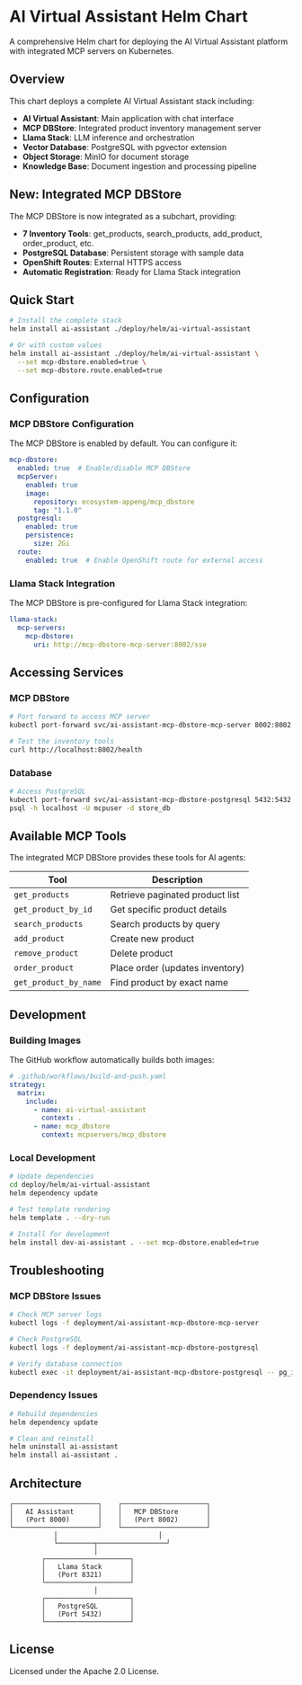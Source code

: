 # AI Virtual Assistant Helm Chart

A comprehensive Helm chart for deploying the AI Virtual Assistant platform with integrated MCP servers on Kubernetes.

## Overview

This chart deploys a complete AI Virtual Assistant stack including:

- **AI Virtual Assistant**: Main application with chat interface
- **MCP DBStore**: Integrated product inventory management server
- **Llama Stack**: LLM inference and orchestration
- **Vector Database**: PostgreSQL with pgvector extension
- **Object Storage**: MinIO for document storage
- **Knowledge Base**: Document ingestion and processing pipeline

## New: Integrated MCP DBStore

The MCP DBStore is now integrated as a subchart, providing:
- **7 Inventory Tools**: get_products, search_products, add_product, order_product, etc.
- **PostgreSQL Database**: Persistent storage with sample data
- **OpenShift Routes**: External HTTPS access
- **Automatic Registration**: Ready for Llama Stack integration

## Quick Start

```bash
# Install the complete stack
helm install ai-assistant ./deploy/helm/ai-virtual-assistant

# Or with custom values
helm install ai-assistant ./deploy/helm/ai-virtual-assistant \
  --set mcp-dbstore.enabled=true \
  --set mcp-dbstore.route.enabled=true
```

## Configuration

### MCP DBStore Configuration

The MCP DBStore is enabled by default. You can configure it:

```yaml
mcp-dbstore:
  enabled: true  # Enable/disable MCP DBStore
  mcpServer:
    enabled: true
    image:
      repository: ecosystem-appeng/mcp_dbstore
      tag: "1.1.0"
  postgresql:
    enabled: true
    persistence:
      size: 2Gi
  route:
    enabled: true  # Enable OpenShift route for external access
```

### Llama Stack Integration

The MCP DBStore is pre-configured for Llama Stack integration:

```yaml
llama-stack:
  mcp-servers:
    mcp-dbstore:
      uri: http://mcp-dbstore-mcp-server:8002/sse
```

## Accessing Services

### MCP DBStore
```bash
# Port forward to access MCP server
kubectl port-forward svc/ai-assistant-mcp-dbstore-mcp-server 8002:8002

# Test the inventory tools
curl http://localhost:8002/health
```

### Database
```bash
# Access PostgreSQL
kubectl port-forward svc/ai-assistant-mcp-dbstore-postgresql 5432:5432
psql -h localhost -U mcpuser -d store_db
```

## Available MCP Tools

The integrated MCP DBStore provides these tools for AI agents:

| Tool | Description |
|------|-------------|
| `get_products` | Retrieve paginated product list |
| `get_product_by_id` | Get specific product details |
| `search_products` | Search products by query |
| `add_product` | Create new product |
| `remove_product` | Delete product |
| `order_product` | Place order (updates inventory) |
| `get_product_by_name` | Find product by exact name |

## Development

### Building Images

The GitHub workflow automatically builds both images:

```yaml
# .github/workflows/build-and-push.yaml
strategy:
  matrix:
    include:
      - name: ai-virtual-assistant
        context: .
      - name: mcp_dbstore
        context: mcpservers/mcp_dbstore
```

### Local Development

```bash
# Update dependencies
cd deploy/helm/ai-virtual-assistant
helm dependency update

# Test template rendering
helm template . --dry-run

# Install for development
helm install dev-ai-assistant . --set mcp-dbstore.enabled=true
```

## Troubleshooting

### MCP DBStore Issues

```bash
# Check MCP server logs
kubectl logs -f deployment/ai-assistant-mcp-dbstore-mcp-server

# Check PostgreSQL
kubectl logs -f deployment/ai-assistant-mcp-dbstore-postgresql

# Verify database connection
kubectl exec -it deployment/ai-assistant-mcp-dbstore-postgresql -- pg_isready
```

### Dependency Issues

```bash
# Rebuild dependencies
helm dependency update

# Clean and reinstall
helm uninstall ai-assistant
helm install ai-assistant .
```

## Architecture

```
┌─────────────────────┐    ┌─────────────────────┐
│   AI Assistant      │    │   MCP DBStore       │
│   (Port 8000)       │    │   (Port 8002)       │
└─────────────────────┘    └─────────────────────┘
           │                         │
           └─────────┬─────────────────┘
                     │
        ┌─────────────────────┐
        │   Llama Stack       │
        │   (Port 8321)       │
        └─────────────────────┘
                     │
        ┌─────────────────────┐
        │   PostgreSQL        │
        │   (Port 5432)       │
        └─────────────────────┘
```

## License

Licensed under the Apache 2.0 License. 